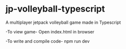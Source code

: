 # jp-volleyball-typescript
 A multiplayer jetpack volleyball game made in Typescript

-To view game-
Open index.html in browser

-To write and compile code-
npm run dev